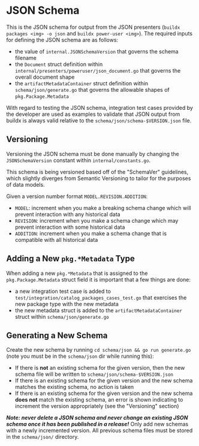 # JSON Schema

This is the JSON schema for output from the JSON presenters (`buildx packages <img> -o json` and `buildx power-user <img>`). The required inputs for defining the JSON schema are as follows:

- the value of `internal.JSONSchemaVersion` that governs the schema filename
- the `Document` struct definition within `internal/presenters/poweruser/json_document.go` that governs the overall document shape
- the `artifactMetadataContainer` struct definition within `schema/json/generate.go` that governs the allowable shapes of `pkg.Package.Metadata`

With regard to testing the JSON schema, integration test cases provided by the developer are used as examples to validate that JSON output from buildx is always valid relative to the `schema/json/schema-$VERSION.json` file.

## Versioning

Versioning the JSON schema must be done manually by changing the `JSONSchemaVersion` constant within `internal/constants.go`.

This schema is being versioned based off of the "SchemaVer" guidelines, which slightly diverges from Semantic Versioning to tailor for the purposes of data models. 

Given a version number format `MODEL.REVISION.ADDITION`:

- `MODEL`: increment when you make a breaking schema change which will prevent interaction with any historical data
- `REVISION`: increment when you make a schema change which may prevent interaction with some historical data
- `ADDITION`: increment when you make a schema change that is compatible with all historical data

## Adding a New `pkg.*Metadata` Type

When adding a new `pkg.*Metadata` that is assigned to the `pkg.Package.Metadata` struct field it is important that a few things
are done:

- a new integration test case is added to `test/integration/catalog_packages_cases_test.go` that exercises the new package type with the new metadata
- the new metadata struct is added to the `artifactMetadataContainer` struct within `schema/json/generate.go`

## Generating a New Schema

Create the new schema by running `cd schema/json && go run generate.go` (note you must be in the `schema/json` dir while running this):

- If there is **not** an existing schema for the given version, then the new schema file will be written to `schema/json/schema-$VERSION.json`
- If there is an existing schema for the given version and the new schema matches the existing schema, no action is taken
- If there is an existing schema for the given version and the new schema **does not** match the existing schema, an error is shown indicating to increment the version appropriately (see the "Versioning" section)

***Note: never delete a JSON schema and never change an existing JSON schema once it has been published in a release!*** Only add new schemas with a newly incremented version. All previous schema files must be stored in the `schema/json/` directory.
